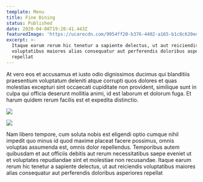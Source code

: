 ```yaml
---
template: Menu
title: Fine Dining
status: Published
date: 2020-04-08T19:28:41.443Z
featuredImage: 'https://ucarecdn.com/9954ff20-b376-4402-a165-b1c8c620ed4f/'
excerpt: >-
  Itaque earum rerum hic tenetur a sapiente delectus, ut aut reiciendis
  voluptatibus maiores alias consequatur aut perferendis doloribus asperiores
  repellat
---
```

At vero eos et accusamus et iusto odio dignissimos ducimus qui blanditiis praesentium voluptatum deleniti atque corrupti quos dolores et quas molestias excepturi sint occaecati cupiditate non provident, similique sunt in culpa qui officia deserunt mollitia animi, id est laborum et dolorum fuga. Et harum quidem rerum facilis est et expedita distinctio.

![](https://ucarecdn.com/69978825-de1c-4eaa-a9a6-f8beae190e22/)

![](https://ucarecdn.com/1c73e40b-0caf-4ab8-a697-4d4b768031dc/)

Nam libero tempore, cum soluta nobis est eligendi optio cumque nihil impedit quo minus id quod maxime placeat facere possimus, omnis voluptas assumenda est, omnis dolor repellendus. Temporibus autem quibusdam et aut officiis debitis aut rerum necessitatibus saepe eveniet ut et voluptates repudiandae sint et molestiae non recusandae. Itaque earum rerum hic tenetur a sapiente delectus, ut aut reiciendis voluptatibus maiores alias consequatur aut perferendis doloribus asperiores repellat